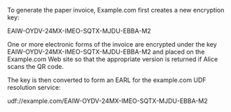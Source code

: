 To generate the paper invoice, Example.com first creates a new encryption key:

EAIW-OYDV-24MX-IMEO-SQTX-MJDU-EBBA-M2

One or more electronic forms of the invoice are encrypted under the key 
EAIW-OYDV-24MX-IMEO-SQTX-MJDU-EBBA-M2 and placed on the Example.com Web site so that 
the appropriate version is returned if Alice scans the QR code.

The key is then converted to form an EARL for the example.com UDF resolution service:

udf://example.com/EAIW-OYDV-24MX-IMEO-SQTX-MJDU-EBBA-M2
